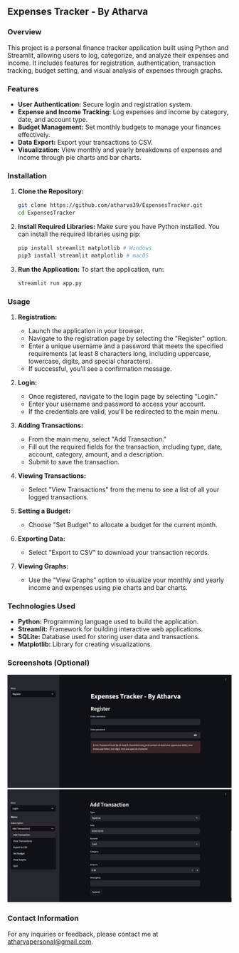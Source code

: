 ## Expenses Tracker - By Atharva

### Overview
This project is a personal finance tracker application built using Python and Streamlit, allowing users to log, categorize, and analyze their expenses and income. It includes features for registration, authentication, transaction tracking, budget setting, and visual analysis of expenses through graphs.

### Features
- **User Authentication:** Secure login and registration system.
- **Expense and Income Tracking:** Log expenses and income by category, date, and account type.
- **Budget Management:** Set monthly budgets to manage your finances effectively.
- **Data Export:** Export your transactions to CSV.
- **Visualization:** View monthly and yearly breakdowns of expenses and income through pie charts and bar charts.

### Installation

1. **Clone the Repository:**
   ```bash
   git clone https://github.com/atharva39/ExpensesTracker.git
   cd ExpensesTracker
   ```

2. **Install Required Libraries:**
   Make sure you have Python installed. You can install the required libraries using pip:
   ```bash
   pip install streamlit matplotlib # Windows
   pip3 install streamlit matplotlib # macOS
   ```

3. **Run the Application:**
   To start the application, run:
   ```bash
   streamlit run app.py
   ```

### Usage

1. **Registration:**
   - Launch the application in your browser.
   - Navigate to the registration page by selecting the "Register" option.
   - Enter a unique username and a password that meets the specified requirements (at least 8 characters long, including uppercase, lowercase, digits, and special characters).
   - If successful, you'll see a confirmation message.

2. **Login:**
   - Once registered, navigate to the login page by selecting "Login."
   - Enter your username and password to access your account.
   - If the credentials are valid, you'll be redirected to the main menu.

3. **Adding Transactions:**
   - From the main menu, select "Add Transaction."
   - Fill out the required fields for the transaction, including type, date, account, category, amount, and a description.
   - Submit to save the transaction.

4. **Viewing Transactions:**
   - Select "View Transactions" from the menu to see a list of all your logged transactions.

5. **Setting a Budget:**
   - Choose "Set Budget" to allocate a budget for the current month.

6. **Exporting Data:**
   - Select "Export to CSV" to download your transaction records.

7. **Viewing Graphs:**
   - Use the "View Graphs" option to visualize your monthly and yearly income and expenses using pie charts and bar charts.

### Technologies Used
- **Python:** Programming language used to build the application.
- **Streamlit:** Framework for building interactive web applications.
- **SQLite:** Database used for storing user data and transactions.
- **Matplotlib:** Library for creating visualizations.

### Screenshots (Optional)
![Screenshot of Expenses Tracker](image1.png)
![Screenshot of Expenses Tracker](image2.png)

### Contact Information
For any inquiries or feedback, please contact me at atharvapersonal@gmail.com.
